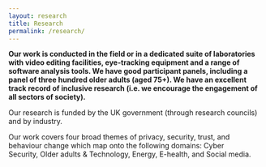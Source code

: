 ```yaml
---
layout: research
title: Research
permalink: /research/
---
```

**Our work is conducted in the field or in a dedicated suite of laboratories with video editing facilities, eye-tracking equipment and a range of software analysis tools. We have good participant panels, including a panel of three hundred older adults (aged 75+). We have an excellent track record of inclusive research (i.e. we encourage the engagement of all sectors of society).**

Our research is funded by the UK government (through research councils) and by industry.

Our work covers four broad themes of privacy, security, trust, and behaviour change which map onto the following domains: Cyber Security, Older adults &amp; Technology, Energy, E-health, and Social media.